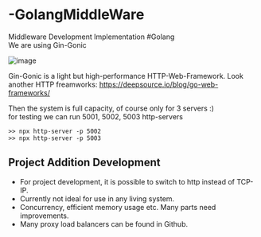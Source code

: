 # -GolangMiddleWare
Middleware Development Implementation #Golang
<br> <bold> We are using Gin-Gonic </bold>

![image](https://user-images.githubusercontent.com/40759486/187882367-5535fa4d-74b6-41d2-aada-b3876b698b67.png)



Gin-Gonic is a light but high-performance HTTP-Web-Framework. Look another HTTP freamworks: https://deepsource.io/blog/go-web-frameworks/



Then the system is full capacity, of course only for 3 servers :) 
<br>
for testing we can run 5001, 5002, 5003 http-servers
```
>> npx http-server -p 5002
>> npx http-server -p 5003
```

## Project Addition Development
- For project development, it is possible to switch to http instead of TCP-IP.
- Currently not ideal for use in any living system.
- Concurrency, efficient memory usage etc. Many parts need improvements.
- Many proxy load balancers can be found in Github.



